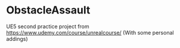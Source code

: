 # ObstacleAssault
 UE5 second practice project from https://www.udemy.com/course/unrealcourse/
(With some personal addings)
